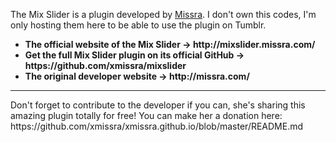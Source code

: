 <p>The Mix Slider is a plugin developed by <a href="http://missra.com/" target="_blank">Missra</a>. I don't own this codes, I'm only hosting them here to be able to use the plugin on Tumblr.</p>

<ul>
<li><b>The official website of the Mix Slider → http://mixslider.missra.com/</b></li>
<li><b>Get the full Mix Slider plugin on its official GitHub → https://github.com/xmissra/mixslider</b></li>
<li><b>The original developer website → http://missra.com/</b></li>
</ul>

<hr>

<p>Don't forget to contribute to the developer if you can, she's sharing this amazing plugin totally for free! You can make her a donation here: https://github.com/xmissra/xmissra.github.io/blob/master/README.md</p>
